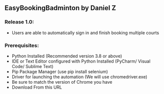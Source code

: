 ## EasyBookingBadminton by Daniel Z

### Release 1.0:
* Users are able to automatically sign in and finish booking multiple courts

### Prerequisites:
* Python Installed (Recommended version 3.8 or above)
* IDE or Text Editor configured with Python Installed (PyCharm/ Visual Code/ Sublime Text)
* Pip Package Manager (use pip install selenium)
* Driver for launching the automation (We will use chromedriver.exe)
* Be sure to match the version of Chrome you have
* Download From this URL
